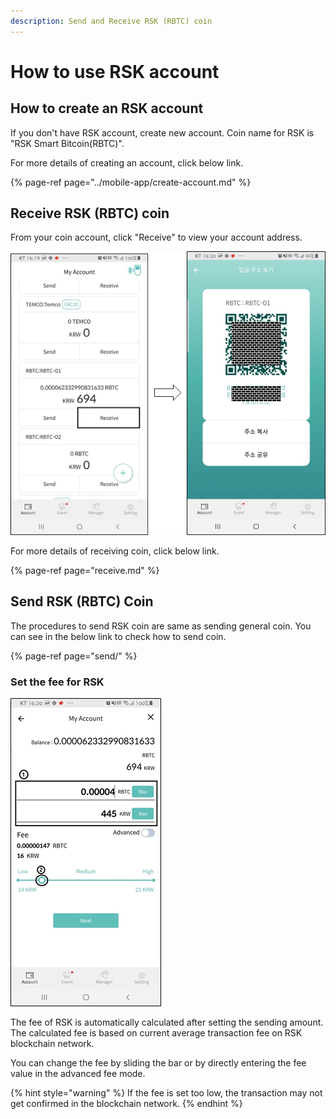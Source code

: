 ```yaml
---
description: Send and Receive RSK (RBTC) coin
---
```


# How to use RSK account

## How to create an RSK account

If you don't have RSK account, create new account. Coin name for RSK is "RSK Smart Bitcoin\(RBTC\)".

For more details of creating an account, click below link.

{% page-ref page="../mobile-app/create-account.md" %}

## Receive RSK \(RBTC\) coin

From your coin account, click "Receive" to view your account address.

![](../.gitbook/assets/image%20%28211%29.png)

For more details of receiving coin, click below link.

{% page-ref page="receive.md" %}

## Send RSK \(RBTC\) Coin

The procedures to send RSK coin are same as sending general coin. You can see in the below link to check how to send coin.

{% page-ref page="send/" %}

### Set the fee for RSK

![](../.gitbook/assets/image%20%28216%29.png)

The fee of RSK is automatically calculated after setting the sending amount. The calculated fee is based on current average transaction fee on RSK blockchain network.

You can change the fee by sliding the bar or by directly entering the fee value in the advanced fee mode.

{% hint style="warning" %}
If the fee is set too low, the transaction may not get confirmed in the blockchain network.
{% endhint %}

